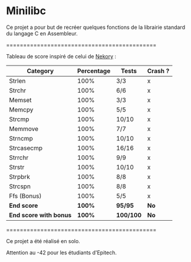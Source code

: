 # Minilibc

Ce projet a pour but de recréer quelques fonctions de la librairie standard du langage C en Assembleur.

============================================

Tableau de score inspiré de celui de [Nekory](https://github.com/Nekory23) :

| Category                  | Percentage | Tests       | Crash ? |
|---------------------------|------------|-------------|---------|
| Strlen                    | 100%       | 3/3         | x       |
| Strchr                    | 100%       | 6/6         | x       |
| Memset                    | 100%       | 3/3         | x       |
| Memcpy                    | 100%       | 5/5         | x       |
| Strcmp                    | 100%       | 10/10       | x       |
| Memmove                   | 100%       | 7/7         | x       |
| Strncmp                   | 100%       | 10/10       | x       |
| Strcasecmp                | 100%       | 16/16       | x       |
| Strrchr                   | 100%       | 9/9         | x       |
| Strstr                    | 100%       | 10/10       | x       |
| Strpbrk                   | 100%       | 8/8         | x       |
| Strcspn                   | 100%       | 8/8         | x       |
| Ffs (Bonus)               | 100%       | 5/5         | x       |
| **End score**             | **100%**   | **95/95**   | **No**  |
| **End score with bonus**  | **100%**   | **100/100** | **No**  |

============================================

Ce projet a été réalisé en solo.

Attention au -42 pour les étudiants d'Epitech.
